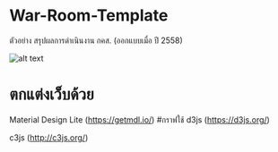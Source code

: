 # War-Room-Template
ตัวอย่าง สรุปผลการดำเนินงาน กคส.   (ออกแบบเมื่อ ปี 2558)

![alt text](http://i.imgur.com/CcSalSn.png "War-Room-Template")

# ตกแต่งเว็บด้วย
Material Design Lite  (https://getmdl.io/)
#กราฟใช้
d3js  (https://d3js.org/)

c3js  (http://c3js.org/)

